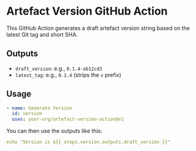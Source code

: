 # Artefact Version GitHub Action

This GitHub Action generates a draft artefact version string based on the latest Git tag and short SHA.

## Outputs

- `draft_version`: e.g., `0.1.4-ab12cd3`
- `latest_tag`: e.g., `0.1.4` (strips the `v` prefix)

## Usage

```yaml
- name: Generate Version
  id: version
  uses: your-org/artefact-version-action@v1
```

You can then use the outputs like this:

```yaml
echo "Version is ${{ steps.version.outputs.draft_version }}"
```
